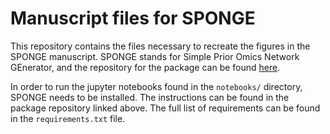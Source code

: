 # Manuscript files for SPONGE
This repository contains the files necessary to recreate the figures
in the SPONGE manuscript.
SPONGE stands for Simple Prior Omics Network GEnerator, and the
repository for the package can be found
[here](https://github.com/kuijjerlab/sponge).

In order to run the jupyter notebooks found in the `notebooks/`
directory, SPONGE needs to be installed.
The instructions can be found in the package repository linked above.
The full list of requirements can be found in the `requirements.txt`
file.